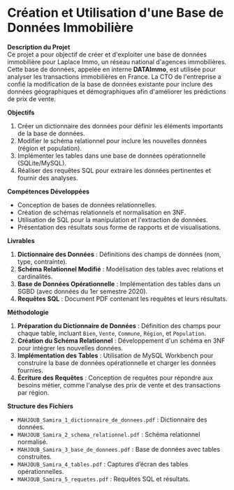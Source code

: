 # Création et Utilisation d'une Base de Données Immobilière

**Description du Projet**  
Ce projet a pour objectif de créer et d'exploiter une base de données immobilière pour Laplace Immo, un réseau national d'agences immobilières. Cette base de données, appelée en interne **DATAImmo**, est utilisée pour analyser les transactions immobilières en France. La CTO de l'entreprise a confié la modification de la base de données existante pour inclure des données géographiques et démographiques afin d'améliorer les prédictions de prix de vente.

**Objectifs**  
1. Créer un dictionnaire des données pour définir les éléments importants de la base de données.
2. Modifier le schéma relationnel pour inclure les nouvelles données (région et population).
3. Implémenter les tables dans une base de données opérationnelle (SQLite/MySQL).
4. Réaliser des requêtes SQL pour extraire les données pertinentes et fournir des analyses.
   
**Compétences Développées**  
- Conception de bases de données relationnelles.
- Création de schémas relationnels et normalisation en 3NF.
- Utilisation de SQL pour la manipulation et l'extraction de données.
- Présentation des résultats sous forme de rapports et de visualisations.
  
**Livrables**  
1. **Dictionnaire des Données** : Définitions des champs de données (nom, type, contrainte).
2. **Schéma Relationnel Modifié** : Modélisation des tables avec relations et cardinalités.
3. **Base de Données Opérationnelle** : Implémentation des tables dans un SGBD (avec données du 1er semestre 2020).
4. **Requêtes SQL** : Document PDF contenant les requêtes et leurs résultats.
   
**Méthodologie**  
1. **Préparation du Dictionnaire de Données** : Définition des champs pour chaque table, incluant `Bien`, `Vente`, `Commune`, `Région`, et `Population`.
2. **Création du Schéma Relationnel** : Développement d'un schéma en 3NF pour intégrer les nouvelles données.
3. **Implémentation des Tables** : Utilisation de MySQL Workbench pour construire la base de données opérationnelle et charger les données fournies.
4. **Écriture des Requêtes** : Conception de requêtes pour répondre aux besoins métier, comme l'analyse des prix de vente et des transactions par région.
   
**Structure des Fichiers**
- `MAHJOUB_Samira_1_dictionnaire_de_donnees.pdf` : Dictionnaire des données.
- `MAHJOUB_Samira_2_schema_relationnel.pdf` : Schéma relationnel normalisé.
- `MAHJOUB_Samira_3_base_de_donnees.pdf` : Base de données avec tables construites.
- `MAHJOUB_Samira_4_tables.pdf` : Captures d’écran des tables opérationnelles.
- `MAHJOUB_Samira_5_requetes.pdf` : Requêtes SQL et résultats.
